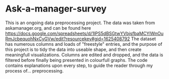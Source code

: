 # Ask-a-manager-survey

This is an ongoing data preprocessing project. The data was taken from askamanager.org, and can be found here https://docs.google.com/spreadsheets/d/1IPS5dBSGtwYVbjsfbaMCYIWnOuRmJcbequohNxCyGVw/edit?resourcekey#gid=1625408792
The dataset has numerous columns and loads of "freestyle" entries, and the purpose of this project is to tidy the data into useable shape, and then create meaningfull visualizations. Columns are edited and dropped, and the data is filtered before finally being presented in colourfull graphs. The code contains explanations upon every step, to guide the reader through my process of... preprocessing. 
